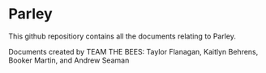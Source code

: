 # Parley

This github repositiory contains all the documents relating to Parley.

Documents created by TEAM THE BEES: Taylor Flanagan, Kaitlyn Behrens, Booker Martin, and Andrew Seaman
